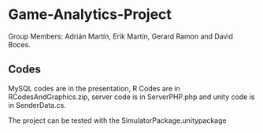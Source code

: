 # Game-Analytics-Project
Group Members: Adrián Martín, Erik Martín, Gerard Ramon and David Boces.

## Codes
MySQL codes are in the presentation, R Codes are in RCodesAndGraphics.zip, server code is in ServerPHP.php and unity code is in SenderData.cs. 

The project can be tested with the SimulatorPackage.unitypackage